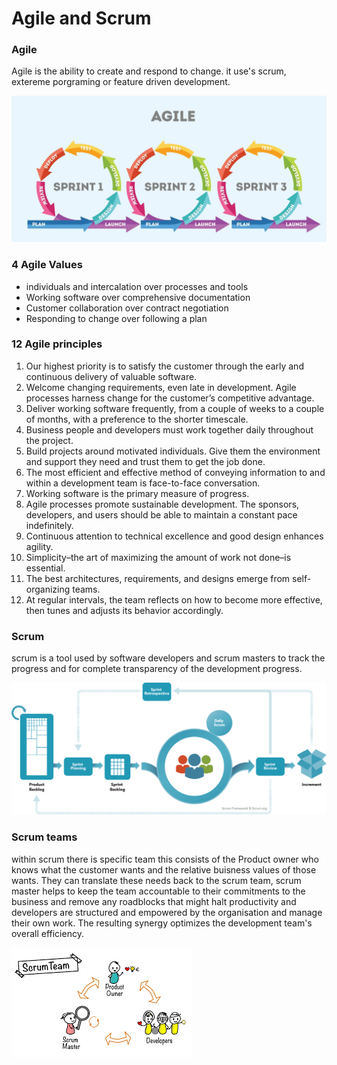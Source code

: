 # Agile and Scrum 

### Agile 

Agile is the ability to create and respond to change. it use's scrum, extereme porgraming 
or feature driven development.

![](Agile.jpeg)

### 4 Agile Values 

- individuals and intercalation over processes and tools 
- Working software over comprehensive documentation 
- Customer collaboration over contract negotiation 
- Responding to change over following a plan 

### 12 Agile principles 

1.	Our highest priority is to satisfy the customer through the early and continuous delivery of valuable software.
2.	Welcome changing requirements, even late in development. Agile processes harness change for the customer’s competitive advantage.
3.	Deliver working software frequently, from a couple of weeks to a couple of months, with a preference to the shorter timescale.
4.	Business people and developers must work together daily throughout the project.
5.	Build projects around motivated individuals. Give them the environment and support they need and trust them to get the job done.
6.	The most efficient and effective method of conveying information to and within a development team is face-to-face conversation.
7.	Working software is the primary measure of progress.
8.	Agile processes promote sustainable development. The sponsors, developers, and users should be able to maintain a constant pace indefinitely.
9.	Continuous attention to technical excellence and good design enhances agility.
10.	Simplicity–the art of maximizing the amount of work not done–is essential.
11.	The best architectures, requirements, and designs emerge from self-organizing teams.
12.	At regular intervals, the team reflects on how to become more effective, then tunes and adjusts its behavior accordingly.



### Scrum 

scrum is a tool used by software developers and scrum masters to track the progress and for complete transparency of the development progress. 

![](scrum_framework.png)

### Scrum teams 

within scrum there is specific team this consists of the Product owner who knows what the customer wants and the relative buisness values of those wants. They can translate these needs back to the scrum team, scrum master helps to keep the team accountable to their commitments to the business and remove any roadblocks that might halt productivity and developers are structured and empowered by the organisation and manage their own work. The resulting synergy optimizes the development team's overall efficiency.

![](ScrumTeam.png)